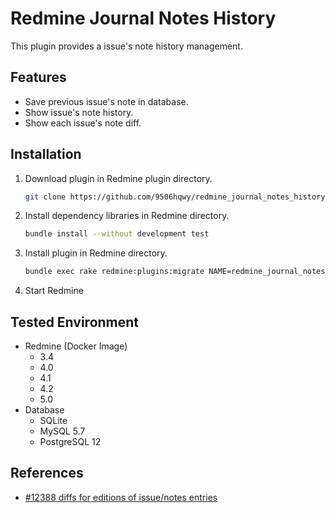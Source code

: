 # Redmine Journal Notes History

This plugin provides a issue's note history management.

## Features

- Save previous issue's note in database.
- Show issue's note history.
- Show each issue's note diff.

## Installation

1. Download plugin in Redmine plugin directory.
   ```sh
   git clone https://github.com/9506hqwy/redmine_journal_notes_history.git
   ```
2. Install dependency libraries in Redmine directory.
   ```sh
   bundle install --without development test
   ```
3. Install plugin in Redmine directory.
   ```sh
   bundle exec rake redmine:plugins:migrate NAME=redmine_journal_notes_history RAILS_ENV=production
   ```
4. Start Redmine

## Tested Environment

* Redmine (Docker Image)
  * 3.4
  * 4.0
  * 4.1
  * 4.2
  * 5.0
* Database
  * SQLite
  * MySQL 5.7
  * PostgreSQL 12

## References

- [#12388 diffs for editions of issue/notes entries](https://www.redmine.org/issues/12388)
